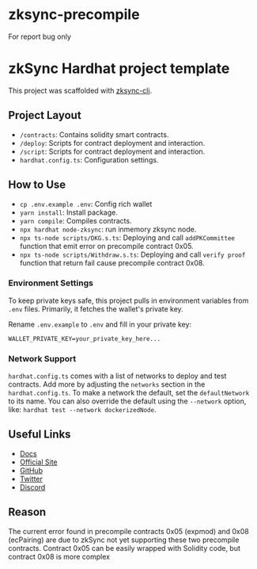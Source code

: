 # zksync-precompile
For report bug only

# zkSync Hardhat project template

This project was scaffolded with [zksync-cli](https://github.com/matter-labs/zksync-cli).

## Project Layout

- `/contracts`: Contains solidity smart contracts.
- `/deploy`: Scripts for contract deployment and interaction.
- `/script`: Scripts for contract deployment and interaction.
- `hardhat.config.ts`: Configuration settings.

## How to Use
- `cp .env.example .env`: Config rich wallet
- `yarn install`: Install package.
- `yarn compile`: Compiles contracts.
- `npx hardhat node-zksync`: run inmemory zksync node.
- `npx ts-node scripts/DKG.s.ts`: Deploying and call `addPKCommittee` function that emit error on precompile contract 0x05.
- `npx ts-node scripts/Withdraw.s.ts`: Deploying and call `verify proof` function that return fail cause precompile contract 0x08.

### Environment Settings

To keep private keys safe, this project pulls in environment variables from `.env` files. Primarily, it fetches the wallet's private key.

Rename `.env.example` to `.env` and fill in your private key:

```
WALLET_PRIVATE_KEY=your_private_key_here...
```

### Network Support

`hardhat.config.ts` comes with a list of networks to deploy and test contracts. Add more by adjusting the `networks` section in the `hardhat.config.ts`. To make a network the default, set the `defaultNetwork` to its name. You can also override the default using the `--network` option, like: `hardhat test --network dockerizedNode`.

## Useful Links

- [Docs](https://era.zksync.io/docs/dev/)
- [Official Site](https://zksync.io/)
- [GitHub](https://github.com/matter-labs)
- [Twitter](https://twitter.com/zksync)
- [Discord](https://join.zksync.dev/)

## Reason 
The current error found in precompile contracts 0x05 (expmod) and 0x08 (ecPairing) are due to zkSync not yet supporting these two precompile contracts. Contract 0x05 can be easily wrapped with Solidity code, but contract 0x08 is more complex